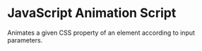 # JavaScript Animation Script

Animates a given CSS property of an element according to input parameters.
